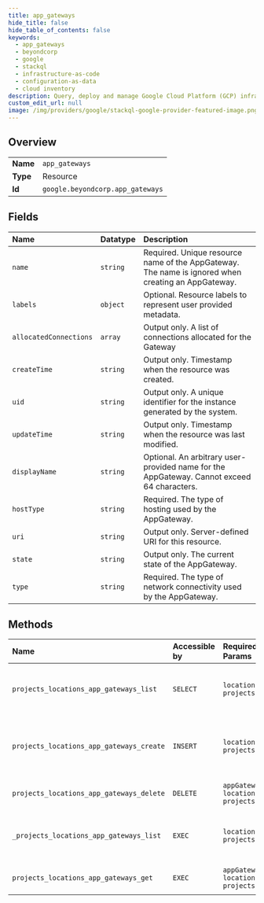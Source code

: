 ```yaml
---
title: app_gateways
hide_title: false
hide_table_of_contents: false
keywords:
  - app_gateways
  - beyondcorp
  - google    
  - stackql
  - infrastructure-as-code
  - configuration-as-data
  - cloud inventory
description: Query, deploy and manage Google Cloud Platform (GCP) infrastructure and resources using SQL
custom_edit_url: null
image: /img/providers/google/stackql-google-provider-featured-image.png
---
```

  
    

## Overview
<table><tbody>
<tr><td><b>Name</b></td><td><code>app_gateways</code></td></tr>
<tr><td><b>Type</b></td><td>Resource</td></tr>
<tr><td><b>Id</b></td><td><code>google.beyondcorp.app_gateways</code></td></tr>
</tbody></table>

## Fields
| Name | Datatype | Description |
|:-----|:---------|:------------|
| `name` | `string` | Required. Unique resource name of the AppGateway. The name is ignored when creating an AppGateway. |
| `labels` | `object` | Optional. Resource labels to represent user provided metadata. |
| `allocatedConnections` | `array` | Output only. A list of connections allocated for the Gateway |
| `createTime` | `string` | Output only. Timestamp when the resource was created. |
| `uid` | `string` | Output only. A unique identifier for the instance generated by the system. |
| `updateTime` | `string` | Output only. Timestamp when the resource was last modified. |
| `displayName` | `string` | Optional. An arbitrary user-provided name for the AppGateway. Cannot exceed 64 characters. |
| `hostType` | `string` | Required. The type of hosting used by the AppGateway. |
| `uri` | `string` | Output only. Server-defined URI for this resource. |
| `state` | `string` | Output only. The current state of the AppGateway. |
| `type` | `string` | Required. The type of network connectivity used by the AppGateway. |
## Methods
| Name | Accessible by | Required Params | Description |
|:-----|:--------------|:----------------|:------------|
| `projects_locations_app_gateways_list` | `SELECT` | `locationsId, projectsId` | Lists AppGateways in a given project and location. |
| `projects_locations_app_gateways_create` | `INSERT` | `locationsId, projectsId` | Creates a new AppGateway in a given project and location. |
| `projects_locations_app_gateways_delete` | `DELETE` | `appGatewaysId, locationsId, projectsId` | Deletes a single AppGateway. |
| `_projects_locations_app_gateways_list` | `EXEC` | `locationsId, projectsId` | Lists AppGateways in a given project and location. |
| `projects_locations_app_gateways_get` | `EXEC` | `appGatewaysId, locationsId, projectsId` | Gets details of a single AppGateway. |
